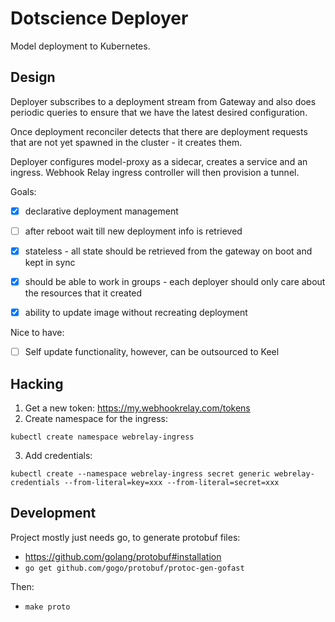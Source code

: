 # Dotscience Deployer

Model deployment to Kubernetes.

## Design

Deployer subscribes to a deployment stream from Gateway and also does periodic queries to ensure that we have the latest desired configuration.

Once deployment reconciler detects that there are deployment requests that are not yet spawned in the cluster - it creates them. 

Deployer configures model-proxy as a sidecar, creates a service and an ingress. Webhook Relay ingress controller will then provision a tunnel. 


Goals:

- [x] declarative deployment management
- [ ] after reboot wait till new deployment info is retrieved
- [x] stateless - all state should be retrieved from the gateway on boot and kept in sync
- [x] should be able to work in groups - each deployer should only care about the resources that it created
- [x] ability to update image without recreating deployment 


Nice to have:
- [ ] Self update functionality, however, can be outsourced to Keel


## Hacking

1. Get a new token: https://my.webhookrelay.com/tokens
2. Create namespace for the ingress:

  ```
  kubectl create namespace webrelay-ingress
  ```

3. Add credentials:

  ```
  kubectl create --namespace webrelay-ingress secret generic webrelay-credentials --from-literal=key=xxx --from-literal=secret=xxx
  ```

## Development

Project mostly just needs go, to generate protobuf files:

* https://github.com/golang/protobuf#installation
* `go get github.com/gogo/protobuf/protoc-gen-gofast`

Then:

  * `make proto`